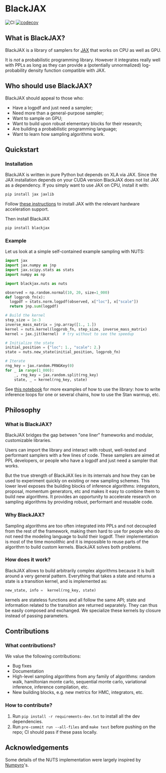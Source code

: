 # BlackJAX
![CI](https://github.com/blackjax-devs/blackjax/workflows/Run%20tests/badge.svg?branch=main)
[![codecov](https://codecov.io/gh/blackjax-devs/blackjax/branch/main/graph/badge.svg)](https://codecov.io/gh/blackjax-devs/blackjax)


## What is BlackJAX?

BlackJAX is a library of samplers for [JAX](https://github.com/google/jax) that
works on CPU as well as GPU.

It is *not* a probabilistic programming library. However it integrates really
well with PPLs as long as they can provide a (potentially unnormalized)
log-probability density function compatible with JAX.

## Who should use BlackJAX?

BlackJAX should appeal to those who:
- Have a logpdf and just need a sampler;
- Need more than a general-purpose sampler;
- Want to sample on GPU;
- Want to build upon robust elementary blocks for their research;
- Are building a probabilistic programming language;
- Want to learn how sampling algorithms work.

## Quickstart

### Installation

BlackJAX is written in pure Python but depends on XLA via JAX. Since the JAX
installation depends on your CUDA version BlackJAX does not list JAX as a
dependency. If you simply want to use JAX on CPU, install it with:

```python
pip install jax jaxlib
```

Follow [these instructions](https://github.com/google/jax#installation) to
install JAX with the relevant hardware acceleration support.

Then install BlackJAX

```bash
pip install blackjax
```

### Example

Let us look at a simple self-contained example sampling with NUTS:

```python
import jax
import jax.numpy as jnp
import jax.scipy.stats as stats
import numpy as np

import blackjax.nuts as nuts

observed = np.random.normal(10, 20, size=1_000)
def logprob_fn(x):
  logpdf = stats.norm.logpdf(observed, x["loc"], x["scale"])
  return jnp.sum(logpdf)

# Build the kernel
step_size = 1e-3
inverse_mass_matrix = jnp.array([1., 1.])
kernel = nuts.kernel(logprob_fn, step_size, inverse_mass_matrix)
kernel = jax.jit(kernel)  # try without to see the speedup

# Initialize the state
initial_position = {"loc": 1., "scale": 2.}
state = nuts.new_state(initial_position, logprob_fn)

# Iterate
rng_key = jax.random.PRNGKey(0)
for _ in range(1_000):
    _, rng_key = jax.random.split(rng_key)
    state, _ = kernel(rng_key, state)
```

See [this
notebook](https://github.com/blackjax-devs/blackjax/blob/master/notebooks/Introduction.ipynb) for more examples of how to use the library: how to write inference loops for one or several chains, how to use the Stan warmup, etc.

## Philosophy

### What is BlackJAX?

BlackJAX bridges the gap between "one liner" frameworks and modular, customizable
libraries.

Users can import the library and interact with robust, well-tested and performant
samplers with a few lines of code. These samplers are aimed at PPL developers,
or people who have a logpdf and just need a sampler that works.

But the true strength of BlackJAX lies in its internals and how they can be used
to experiment quickly on existing or new sampling schemes. This lower level
exposes the building blocks of inference algorithms: integrators, proposal,
momentum generators, etc and makes it easy to combine them to build new
algorithms. It provides an opportunity to accelerate research on sampling
algorithms by providing robust, performant and reusable code.

### Why BlackJAX?

Sampling algorithms are too often integrated into PPLs and not decoupled from
the rest of the framework, making them hard to use for people who do not need
the modeling language to build their logpdf. Their implementation is most of
the time monolithic and it is impossible to reuse parts of the algorithm to
build custom kernels. BlackJAX solves both problems.

### How does it work?

BlackJAX allows to build arbitrarily complex algorithms because it is built
around a very general pattern. Everything that takes a state and returns a state
is a transition kernel, and is implemented as:

```python
new_state, info =  kernel(rng_key, state)
```

kernels are stateless functions and all follow the same API; state and
information related to the transition are returned separately. They can thus be
easily composed and exchanged. We specialize these kernels by closure instead of
passing parameters.

## Contributions

### What contributions?

We value the following contributions:
- Bug fixes
- Documentation
- High-level sampling algorithms from any family of algorithms: random walk,
  hamiltonian monte carlo, sequential monte carlo, variational inference,
  inference compilation, etc.
- New building blocks, e.g. new metrics for HMC, integrators, etc.

### How to contribute?

1. Run `pip install -r requirements-dev.txt` to install all the dev
   dependencies.
2. Run `pre-commit run --all-files` and `make test` before pushing on the repo; CI should pass if
   these pass locally.


## Acknowledgements

Some details of the NUTS implementation were largely inspired by
[Numpyro](https://github.com/pyro-ppl/numpyro)'s.
